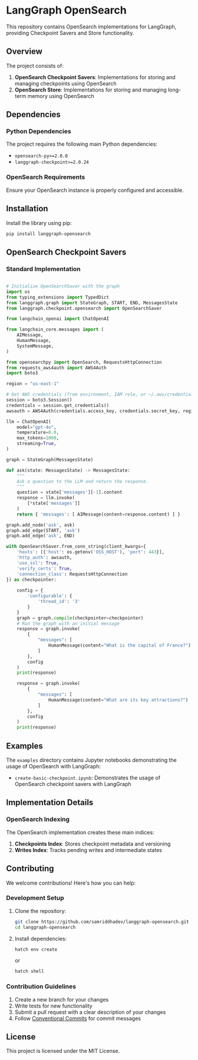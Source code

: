# LangGraph OpenSearch

This repository contains OpenSearch implementations for LangGraph, providing Checkpoint Savers and Store functionality.

## Overview

The project consists of:

1. **OpenSearch Checkpoint Savers**: Implementations for storing and managing checkpoints using OpenSearch
2. **OpenSearch Store**: Implementations for storing and managing long-term memory using OpenSearch
## Dependencies

### Python Dependencies

The project requires the following main Python dependencies:

- `opensearch-py>=2.0.0`
- `langgraph-checkpoint>=2.0.24`

### OpenSearch Requirements

Ensure your OpenSearch instance is properly configured and accessible.

## Installation

Install the library using pip:

```bash
pip install langgraph-opensearch
```

## OpenSearch Checkpoint Savers

### Standard Implementation

```python

# Initialize OpenSearchSaver with the graph
import os
from typing_extensions import TypedDict
from langgraph.graph import StateGraph, START, END, MessagesState
from langgraph.checkpoint.opensearch import OpenSearchSaver

from langchain_openai import ChatOpenAI

from langchain_core.messages import (
    AIMessage,
    HumanMessage,
    SystemMessage,
)

from opensearchpy import OpenSearch, RequestsHttpConnection
from requests_aws4auth import AWS4Auth
import boto3

region = "us-east-1"

# Get AWS credentials (from environment, IAM role, or ~/.aws/credentials)
session = boto3.Session()
credentials = session.get_credentials()
awsauth = AWS4Auth(credentials.access_key, credentials.secret_key, region, 'es', session_token=credentials.token)

llm = ChatOpenAI(
    model="gpt-4o",
    temperature=0.0,
    max_tokens=1000,
    streaming=True,
)

graph = StateGraph(MessagesState)

def ask(state: MessagesState) -> MessagesState:
    """
    Ask a question to the LLM and return the response.
    """
    question = state['messages'][-1].content
    response = llm.invoke(
        [*state['messages']]
    )
    return { 'messages': [ AIMessage(content=response.content) ] }

graph.add_node('ask', ask)
graph.add_edge(START, 'ask')
graph.add_edge('ask', END)

with OpenSearchSaver.from_conn_string(client_kwargs={
    'hosts': [{'host': os.getenv('OSS_HOST'), 'port': 443}],
    'http_auth': awsauth,
    'use_ssl': True,
    'verify_certs': True,
    'connection_class': RequestsHttpConnection
}) as checkpointer:
    
    config = {
        'configurable': {
            'thread_id': '3'
        }
    }
    graph = graph.compile(checkpointer=checkpointer)
    # Run the graph with an initial message
    response = graph.invoke(
        {
            "messages": [
                HumanMessage(content="What is the capital of France?")
            ]
        },
        config
    )
    print(response)

    response = graph.invoke(
        {
            "messages": [
                HumanMessage(content="What are its key attractions?")
            ]
        },
        config
    )
    print(response)
```
## Examples

The `examples` directory contains Jupyter notebooks demonstrating the usage of OpenSearch with LangGraph:

- `create-basic-checkpoint.ipynb`: Demonstrates the usage of OpenSearch checkpoint savers with LangGraph

## Implementation Details

### OpenSearch Indexing

The OpenSearch implementation creates these main indices:

1. **Checkpoints Index**: Stores checkpoint metadata and versioning
3. **Writes Index**: Tracks pending writes and intermediate states

## Contributing

We welcome contributions! Here's how you can help:

### Development Setup

1. Clone the repository:

   ```bash
   git clone https://github.com/samriddhadev/langgraph-opensearch.git
   cd langgraph-opensearch
   ```

2. Install dependencies:

    ```bash
    hatch env create
    ```
    or
    ```bash
    hatch shell
    ```


### Contribution Guidelines

1. Create a new branch for your changes
2. Write tests for new functionality
3. Submit a pull request with a clear description of your changes
4. Follow [Conventional Commits](https://www.conventionalcommits.org/en/v1.0.0/) for commit messages

## License

This project is licensed under the MIT License.
